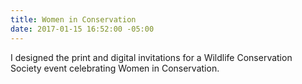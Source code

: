 ```yaml
---
title: Women in Conservation
date: 2017-01-15 16:52:00 -05:00
---
```


I designed the print and digital invitations for a Wildlife Conservation Society event celebrating Women in Conservation.